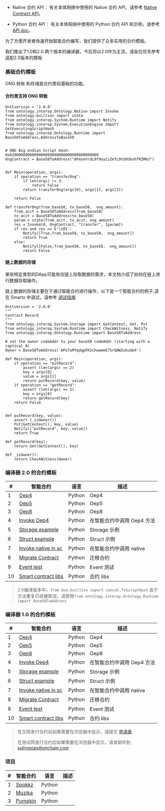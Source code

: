 

* Native 合约 API： 有关本体网络中使用的 Native 合约 API，请参考 [Native Contract API](https://github.com/ontio/ontology/blob/master/docs/specifications/native_contract/paramapi.md)。

* Python 合约 API： 有关本体网络中使用的 Python 合约 API 和示例，请参考 [API doc](https://apidoc.ont.io/smartcontract/)。


为了方便开发者快速开始智能合约编写，我们提供了众多实用的合约模板。

我们推出了1.0和2.0 两个版本的编译器，今后将以2.0作为主流，请各位优先参考适配2.0版本的模板

### 基础合约模板

ONG 转账 和存储是合约里较基础的功能。

#### 合约里支持 ONG 转账

```
OntCversion = '2.0.0'
from ontology.interop.Ontology.Native import Invoke
from ontology.builtins import state
from ontology.interop.System.Runtime import Notify
from ontology.interop.System.ExecutionEngine import GetExecutingScriptHash
from ontology.interop.Ontology.Runtime import Base58ToAddress,AddressToBase58


# ONG Big endian Script Hash: 0x0200000000000000000000000000000000000000
OngContract = Base58ToAddress("AFmseVrdL9f9oyCzZefL9tG6UbvhfRZMHJ")


def Main(operation, args):
    if operation == "transferOng":
        if len(args) != 3:
            return False
        return transferOng(args[0], args[1], args[2])

    return False

def transferOng(from_base58, to_base58,  ong_amount):
    from_acct = Base58ToAddress(from_base58)
    to_acct = Base58ToAddress(to_base58)
    param = state(from_acct, to_acct, ong_amount)
    res = Invoke(0, OngContract, "transfer", [param])
    if res and res == b'\x01':
        Notify([True,from_base58, to_base58,  ong_amount])
        return True
    else:
        Notify([False,from_base58, to_base58,  ong_amount])
        return False
```

#### 链上数据的存储

某些特定类型的DApp可能有往链上存取数据的需求，本文档介绍了如何在链上进行数据存取操作。

链上数据的存储主要在于通过智能合约进行操作，以下是一个智能合约的例子,请在 Smartx 中调试，请参考 [调试指南](https://dev-docs.ont.io/#/docs-cn/QuickGuide/00-dapp_development?id=%E5%9C%A8-smartx-%E4%B8%AD%E5%88%9B%E5%BB%BA%EF%BC%8C%E7%BC%96%E8%AF%91%E5%92%8C%E9%83%A8%E7%BD%B2%E6%99%BA%E8%83%BD%E5%90%88%E7%BA%A6%E5%88%B0%E7%A7%81%E6%9C%89%E9%93%BE)

```
OntCversion = '2.0.0'
"""
Contract Record
"""
from ontology.interop.System.Storage import GetContext, Get, Put
from ontology.interop.System.Runtime import CheckWitness, Notify
from ontology.interop.Ontology.Runtime import Base58ToAddress

# set the owner codeAddr to your base58 codeAddr (starting with a captical A)
Owner = Base58ToAddress('APa7uMYqdqpFK2chwwmeE7SrQAWZukuGbX')

def Main(operation, args):
    if operation == "putRecord":
        assert (len(args) == 2)
        key = args[0]
        value = args[1]
        return putRecord(key, value)
    if operation == "getRecord":
        assert (len(args) == 1)
        key = args[0]
        return getRecord(key)
    return False


def putRecord(key, value):
    assert (_isOwner())
    Put(GetContext(), key, value)
    Notify(["putRecord", key, value])
    return True

def getRecord(key):
    return Get(GetContext(), key)

def _isOwner():
    return CheckWitness(Owner)
```


### 编译器 2.0 的合约模板

| # | 智能合约                         |        语言      |   描述   |
| -----| ---------------------------------------- | ---------------- | ---------------- |
| 1| [Oep4](https://github.com/ONT-Avocados/python-template/blob/master/OEP4Sample/OEP4Sample_compiler2.0.py) |    Python     |    Oep4  |
| 2| [Oep5](https://github.com/ONT-Avocados/python-template/blob/master/OEP5Sample/OEP5Sample_compiler2.0.py) |  Python   |  Oep5   |
| 3| [Oep8](https://github.com/ONT-Avocados/python-template/blob/master/OEP8Sample/OEP8Sample_compiler2.0.py) |  Python   |  Oep8   |
| 4| [Invoke Oep4](https://github.com/ONT-Avocados/python-template/blob/master/Static_Call_Oep4/static_call_Oep4_compiler2.0.py) |  Python  | 在智能合约中调用 Oep4 方法 |
| 5| [Storage example](https://github.com/ONT-Avocados/python-template/blob/master/Storage_Example/storage_example_compiler2.0.py) |   Python  |   Storage 示例  |
| 6| [Struct example](https://github.com/ONT-Avocados/python-template/blob/master/Struct_Example/struct_example_compiler2.0.py) |   Python  | Struct 示例  |
| 7| [Invoke native in sc](https://github.com/ONT-Avocados/python-template/blob/master/NativeAssetInvoke/native_asset_invoke_compiler2.0.py) | Python | 在智能合约中调用 native |
| 8| [Migrate Contract](https://github.com/ONT-Avocados/python-template/blob/master/MigrateDestruct/migrate_destroyWithinContract_compiler2.0.py) | Python | 迁移合约 |
| 9| [Event test](https://github.com/ONT-Avocados/python-template/blob/master/EventTest/event_test_compiler2.0.py) | Python|   Event 测试  |
|10| [Smart contract libs](https://github.com/ONT-Avocados/python-template/tree/master/libs) | Python|  合约 libs    |

> 2.0编译版本中，`from boa.builtins import concat,ToScriptHash` 由于方法重复已经被取消，请使用`from ontology.interop.Ontology.Runtime import Base58ToAddress`

### 编译器 1.0 的合约模板

| # | 智能合约                         |        语言      |   描述   |
| -----| ---------------------------------------- | ---------------- | ---------------- |
| 1| [Oep4](https://github.com/ONT-Avocados/python-template/blob/master/OEP4Sample/OEP4Sample.py) |    Python     |    Oep4  |
| 2| [Oep5](https://github.com/ONT-Avocados/python-template/blob/master/OEP5Sample/OEP5Sample.py) |  Python   |  Oep5   |
| 3| [Oep8](https://github.com/ONT-Avocados/python-template/blob/master/OEP8Sample/OEP8Sample.py) |  Python   |  Oep8   |
| 4| [Invoke Oep4](https://github.com/ONT-Avocados/python-template/blob/master/Static_Call_Oep4/static_call_Oep4.py) |  Python  | 在智能合约中调用 Oep4 方法 |
| 5| [Storage example](https://github.com/ONT-Avocados/python-template/blob/master/Storage_Example/storage_example.py) |   Python  |   Storage 示例  |
| 6| [Struct example](https://github.com/ONT-Avocados/python-template/blob/master/Struct_Example/struct_example.py) |   Python  | Struct 示例  |
| 7| [Invoke native in sc](https://github.com/ONT-Avocados/python-template/blob/master/NativeAssetInvoke/native_asset_invoke.py) | Python | 在智能合约中调用 native |
| 8| [Migrate Contract](https://github.com/ONT-Avocados/python-template/blob/master/MigrateDestruct/migrate_destroyWithinContract.py) | Python | 迁移合约 |
| 9| [Event test](https://github.com/ONT-Avocados/python-template/blob/master/EventTest/event_test.py) | Python|   Event 测试  |
|10| [Smart contract libs](https://github.com/ONT-Avocados/python-template/tree/master/libs) | Python|  合约 libs    |

> 在主网发行合约后如果需要在浏览器中显示，请提交 [申请表](https://docs.google.com/forms/d/e/1FAIpQLSdszQp1BbviS83psIZUZYMKoNkn0e4zcYxrVqM6v5Qbmzby3g/viewform?vc=0&c=0&w=1)
>
> 在测试网发行合约后如果需要在浏览器中显示，请发邮件到 sulingxiao@onchain.com

### 项目

| # | 智能合约                             |        语言      |   描述   |
| -----| ---------------------------------------- | ---------------- | ---------------- |
| 1| [Spokkz](https://github.com/Spuul/spokkz-ontology-smart-contracts/blob/master/contracts/contracts/SpokkzCoin.py) |    Python     |      |
| 2| [Muzika](https://github.com/MuzikaFoundation/ontology-smart-contract/blob/master/contracts/contracts/MuzikaCoin.py) |    Python     |      |
| 3| [Pumpkin](https://github.com/skyinglyh1/CollectPumpkin/blob/master/collectPumpkin.py) |    Python     |      |
